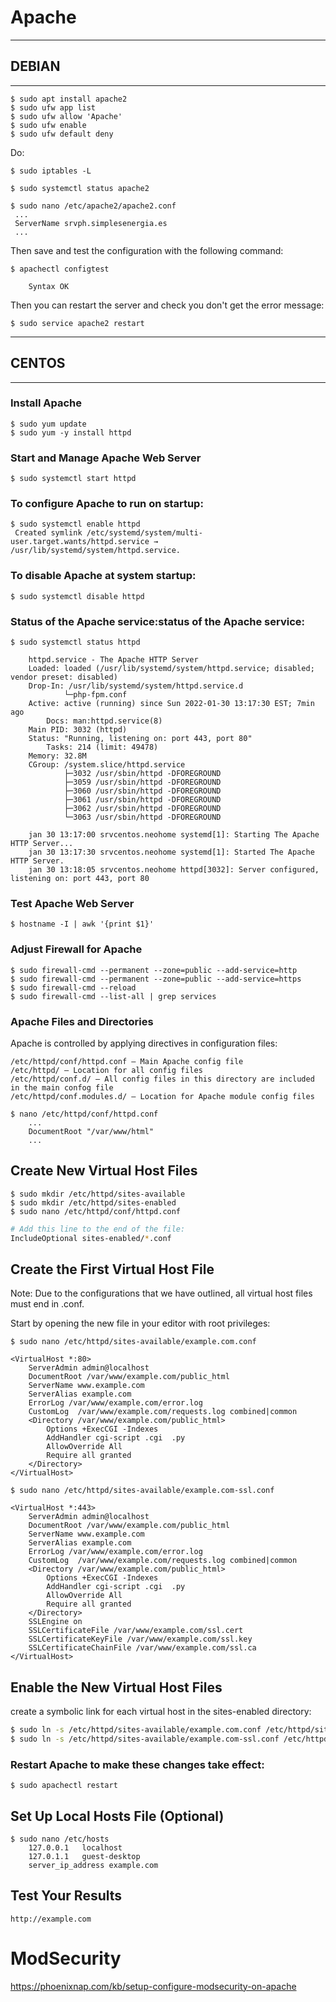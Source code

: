 # Apache
-----------
## DEBIAN
----------

```
$ sudo apt install apache2
$ sudo ufw app list
$ sudo ufw allow 'Apache'
$ sudo ufw enable
$ sudo ufw default deny
```
Do:
```
$ sudo iptables -L
```
```
$ sudo systemctl status apache2
```
```
$ sudo nano /etc/apache2/apache2.conf
 ...
 ServerName srvph.simplesenergia.es
 ...
```


Then save and test the configuration with the following command:
```
$ apachectl configtest

    Syntax OK
```
Then you can restart the server and check you don't get the error message:
```
$ sudo service apache2 restart
```
---------
## CENTOS
---------
### Install Apache
```
$ sudo yum update
$ sudo yum -y install httpd
```
### Start and Manage Apache Web Server
```
$ sudo systemctl start httpd
```

### To configure Apache to run on startup:
```
$ sudo systemctl enable httpd
 Created symlink /etc/systemd/system/multi-user.target.wants/httpd.service → /usr/lib/systemd/system/httpd.service.

```

### To disable Apache at system startup:
```
$ sudo systemctl disable httpd
```

### Status of the Apache service:status of the Apache service:

```
$ sudo systemctl status httpd

    httpd.service - The Apache HTTP Server
    Loaded: loaded (/usr/lib/systemd/system/httpd.service; disabled; vendor preset: disabled)
    Drop-In: /usr/lib/systemd/system/httpd.service.d
            └─php-fpm.conf
    Active: active (running) since Sun 2022-01-30 13:17:30 EST; 7min ago
        Docs: man:httpd.service(8)
    Main PID: 3032 (httpd)
    Status: "Running, listening on: port 443, port 80"
        Tasks: 214 (limit: 49478)
    Memory: 32.8M
    CGroup: /system.slice/httpd.service
            ├─3032 /usr/sbin/httpd -DFOREGROUND
            ├─3059 /usr/sbin/httpd -DFOREGROUND
            ├─3060 /usr/sbin/httpd -DFOREGROUND
            ├─3061 /usr/sbin/httpd -DFOREGROUND
            ├─3062 /usr/sbin/httpd -DFOREGROUND
            └─3063 /usr/sbin/httpd -DFOREGROUND

    jan 30 13:17:00 srvcentos.neohome systemd[1]: Starting The Apache HTTP Server...
    jan 30 13:17:30 srvcentos.neohome systemd[1]: Started The Apache HTTP Server.
    jan 30 13:18:05 srvcentos.neohome httpd[3032]: Server configured, listening on: port 443, port 80

```

### Test Apache Web Server
```
$ hostname -I | awk '{print $1}'
```

### Adjust Firewall for Apache

```
$ sudo firewall-cmd --permanent --zone=public --add-service=http
$ sudo firewall-cmd --permanent --zone=public --add-service=https
$ sudo firewall-cmd --reload
$ sudo firewall-cmd --list-all | grep services
```


### Apache Files and Directories
Apache is controlled by applying directives in configuration files:

    /etc/httpd/conf/httpd.conf – Main Apache config file
    /etc/httpd/ – Location for all config files
    /etc/httpd/conf.d/ – All config files in this directory are included in the main confog file
    /etc/httpd/conf.modules.d/ – Location for Apache module config files

```
$ nano /etc/httpd/conf/httpd.conf
    ...
    DocumentRoot "/var/www/html"
    ...
```

## Create New Virtual Host Files

```
$ sudo mkdir /etc/httpd/sites-available
$ sudo mkdir /etc/httpd/sites-enabled
$ sudo nano /etc/httpd/conf/httpd.conf
```
```bash
# Add this line to the end of the file:
IncludeOptional sites-enabled/*.conf
```

## Create the First Virtual Host File
Note: Due to the configurations that we have outlined, all virtual host files must end in .conf.

Start by opening the new file in your editor with root privileges:
```
$ sudo nano /etc/httpd/sites-available/example.com.conf
```

```
<VirtualHost *:80>
    ServerAdmin admin@localhost
    DocumentRoot /var/www/example.com/public_html
    ServerName www.example.com
    ServerAlias example.com
    ErrorLog /var/www/example.com/error.log
    CustomLog  /var/www/example.com/requests.log combined|common
    <Directory /var/www/example.com/public_html>
        Options +ExecCGI -Indexes
        AddHandler cgi-script .cgi	.py
        AllowOverride All
        Require all granted
    </Directory>
</VirtualHost>
```

```
$ sudo nano /etc/httpd/sites-available/example.com-ssl.conf
```
```
<VirtualHost *:443>
    ServerAdmin admin@localhost
    DocumentRoot /var/www/example.com/public_html
    ServerName www.example.com
    ServerAlias example.com
    ErrorLog /var/www/example.com/error.log
    CustomLog  /var/www/example.com/requests.log combined|common
    <Directory /var/www/example.com/public_html>
        Options +ExecCGI -Indexes
        AddHandler cgi-script .cgi	.py
        AllowOverride All
        Require all granted
    </Directory>
    SSLEngine on
	SSLCertificateFile /var/www/example.com/ssl.cert
	SSLCertificateKeyFile /var/www/example.com/ssl.key
	SSLCertificateChainFile /var/www/example.com/ssl.ca
</VirtualHost>
```

## Enable the New Virtual Host Files
create a symbolic link for each virtual host in the sites-enabled directory:
```bash
$ sudo ln -s /etc/httpd/sites-available/example.com.conf /etc/httpd/sites-enabled/example.com.conf
$ sudo ln -s /etc/httpd/sites-available/example.com-ssl.conf /etc/httpd/sites-enabled/example.com-ssl.conf
```

### Restart Apache to make these changes take effect:
```
$ sudo apachectl restart
```

## Set Up Local Hosts File (Optional)
```
$ sudo nano /etc/hosts
    127.0.0.1   localhost
    127.0.1.1   guest-desktop
    server_ip_address example.com
```

## Test Your Results
    http://example.com


# ModSecurity
https://phoenixnap.com/kb/setup-configure-modsecurity-on-apache